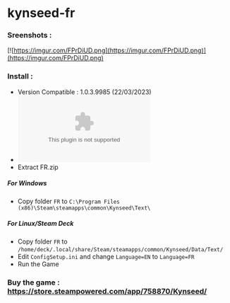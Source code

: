 # kynseed-fr

### Sreenshots :

[![https://imgur.com/FPrDiUD.png](https://imgur.com/FPrDiUD.png)](https://imgur.com/FPrDiUD.png)

### Install :

- Version Compatible : 1.0.3.9985 (22/03/2023)
- [![Download](https://github.com/liberodark/kynseed-fr/releases/download/0.0.2/FR.zip)](https://github.com/liberodark/kynseed-fr/releases/download/0.0.2/FR.zip)
- Extract FR.zip

##### For Windows
- Copy folder `FR` to `C:\Program Files (x86)\Steam\steamapps\common\Kynseed\Text\`
##### For Linux/Steam Deck
- Copy folder `FR` to `/home/deck/.local/share/Steam/steamapps/common/Kynseed/Data/Text/`
- Edit `ConfigSetup.ini` and change `Language=EN` to `Language=FR`
- Run the Game

### Buy the game : https://store.steampowered.com/app/758870/Kynseed/
